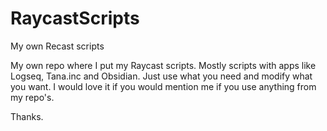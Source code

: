 # RaycastScripts
My own Recast scripts

My own repo where I put my Raycast scripts. Mostly scripts with apps like Logseq, Tana.inc and Obsidian.
Just use what you need and modify what you want. I would love it if you would mention me if you use anything from my repo's.

Thanks.
